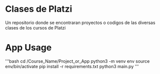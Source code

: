 # Clases de Platzi

Un repositorio donde se encontraran proyectos o codigos de las diversas clases de los cursos de Platzi

# App Usage

'''bash
cd /Course_Name/Project_or_App
python3 -m venv env
source env/bin/activate
pip install -r requirements.txt
python3 main.py
'''